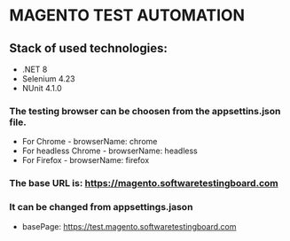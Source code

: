 ﻿# MAGENTO TEST AUTOMATION

## Stack of used technologies:

- .NET 8
- Selenium 4.23
- NUnit 4.1.0

### The testing browser can be choosen from the appsettins.json file.
* For Chrome - browserName: chrome
* For headless Chrome - browserName: headless
* For Firefox - browserName: firefox

### The base URL is: https://magento.softwaretestingboard.com
### It can be changed from appsettings.jason 
* basePage: https://test.magento.softwaretestingboard.com